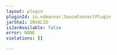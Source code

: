 ```yaml
---
layout: plugin
pluginId: io.ndmanvar.SauceConnectPlugin
jarSha1: INVALID
isJarAvailable: false
error: NONE
violations: []

---
```

